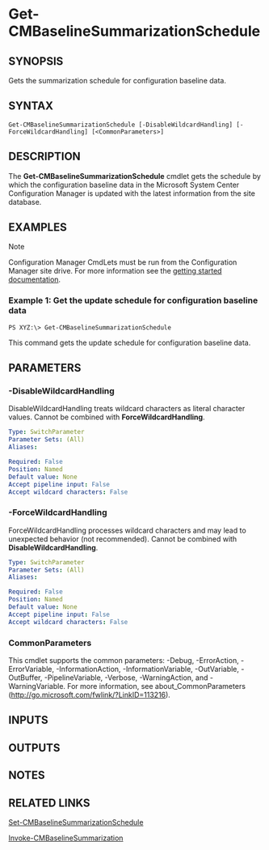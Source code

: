 ﻿---
external help file: AdminUI.PS.Sum.dll-Help.xml
ms.assetid: 5DC5CD9E-DF35-4BB7-9AA4-79476C013FF4
online version: https://go.microsoft.com/fwlink/?linkid=834138
schema: 2.0.0
---

# Get-CMBaselineSummarizationSchedule

## SYNOPSIS
Gets the summarization schedule for configuration baseline data.

## SYNTAX

```
Get-CMBaselineSummarizationSchedule [-DisableWildcardHandling] [-ForceWildcardHandling] [<CommonParameters>]
```

## DESCRIPTION
The **Get-CMBaselineSummarizationSchedule** cmdlet gets the schedule by which the configuration baseline data in the Microsoft System Center Configuration Manager is updated with the latest information from the site database.

## EXAMPLES

> [!NOTE]
> Configuration Manager CmdLets must be run from the Configuration Manager site drive.  For more information see the [getting started documentation](https://docs.microsoft.com/en-us/powershell/sccm/overview).


### Example 1: Get the update schedule for configuration baseline data
```
PS XYZ:\> Get-CMBaselineSummarizationSchedule
```

This command gets the update schedule for configuration baseline data.

## PARAMETERS

### -DisableWildcardHandling
DisableWildcardHandling treats wildcard characters as literal character values. Cannot be combined with **ForceWildcardHandling**.

```yaml
Type: SwitchParameter
Parameter Sets: (All)
Aliases: 

Required: False
Position: Named
Default value: None
Accept pipeline input: False
Accept wildcard characters: False
```

### -ForceWildcardHandling
ForceWildcardHandling processes wildcard characters and may lead to unexpected behavior (not recommended). Cannot be combined with **DisableWildcardHandling**.

```yaml
Type: SwitchParameter
Parameter Sets: (All)
Aliases: 

Required: False
Position: Named
Default value: None
Accept pipeline input: False
Accept wildcard characters: False
```

### CommonParameters
This cmdlet supports the common parameters: -Debug, -ErrorAction, -ErrorVariable, -InformationAction, -InformationVariable, -OutVariable, -OutBuffer, -PipelineVariable, -Verbose, -WarningAction, and -WarningVariable. For more information, see about_CommonParameters (http://go.microsoft.com/fwlink/?LinkID=113216).

## INPUTS

## OUTPUTS

## NOTES

## RELATED LINKS

[Set-CMBaselineSummarizationSchedule](Set-CMBaselineSummarizationSchedule.md)

[Invoke-CMBaselineSummarization](Invoke-CMBaselineSummarization.md)


